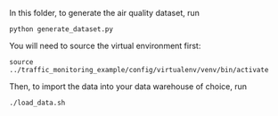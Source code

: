 In this folder, to generate the air quality dataset, run 
```
python generate_dataset.py
```

You will need to source the virtual environment first:

```
source ../traffic_monitoring_example/config/virtualenv/venv/bin/activate
```

Then, to import the data into your data warehouse of choice, run

```
./load_data.sh
```

